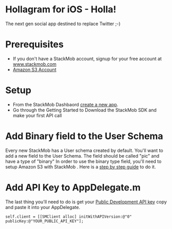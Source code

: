Hollagram for iOS - Holla!
=============

The next gen social app destined to replace Twitter ;-)

# Prerequisites
* If you don't have a StackMob account, signup for your free account at <a href="http://www.stackmob.com">www.stackmob.com</a>
* <a href="console.aws.amazon.com">Amazon S3 Account</a>

# Setup
* From the StackMob Dashbaord <a href="https://developer.stackmob.com/start?newapp">create a new app</a>.
* Go through the Getting Started to Download the StackMob SDK and make your first API call
 
# Add Binary field to the User Schema
Every new StackMob has a User schema created by default.  You'll want to add a new field to the User Schema.  The field should be called "pic" and have a type of "binary"
In order to use the binary type field, you'll need to setup Amazon S3 with StackMob .  Here is a <a href="https://developer.stackmob.com/tutorials/dashboard/Adding-a-Binary-Field-to-Schemas">step by step guide</a> to do it.

# Add API Key to  AppDelegate.m
The last thing you'll need to do is get your <a href="https://dashboard.stackmob.com/settings">Public Development API key</a> copy and paste it into your AppDelegate.

    self.client = [[SMClient alloc] initWithAPIVersion:@"0"  publicKey:@"YOUR_PUBLIC_API_KEY"];

